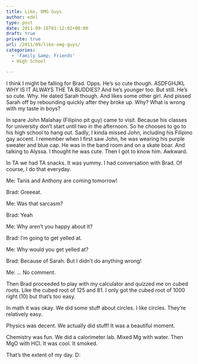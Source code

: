 ```yaml
---
title: Like, OMG Guys
author: edel
type: post
date: 2011-09-16T01:12:02+00:00
draft: true
private: true
url: /2011/09/like-omg-guys/
categories:
  - 'Family &amp; Friends'
  - High School

---
```

I think I might be falling for Brad. Opps. He&#8217;s so cute though. ASDFGHJKL WHY IS IT ALWAYS THE TA BUDDIES? And he&#8217;s younger too. But still. He&#8217;s so cute. Why. He dated Sarah though. And likes some other girl. And pissed Sarah off by rebounding quickly after they broke up. Why? What is wrong with my taste in boys?

In spare John Malahay (Filipino pit guy) came to visit. Because his classes for university don&#8217;t start until two in the afternoon. So he chooses to go to his high school to hang out. Sadly, I kinda missed John, including his Filipino gay accent. I remember when I first saw John, he was wearing his purple sweater and blue cap. He was in the band room and on a skate boar. And talking to Alyssa. I thought he was cute. Then I got to know him. Awkward.

In TA we had TA snacks. It was yummy. I had conversation with Brad. Of course, I do that everyday.

Me: Tanis and Anthony are coming tomorrow!
  
Brad: Greeeat.
  
Me: Was that sarcasm?
  
Brad: Yeah
  
Me: Why aren&#8217;t you happy about it?
  
Brad: I&#8217;m going to get yelled at.
  
Me: Why would you get yelled at?
  
Brad: Because of Sarah. But I didn&#8217;t do anything wrong!
  
Me: &#8230; No comment.

Then Brad proceeded to play with my calculator and quizzed me on cubed roots. Like the cubed root of 125 and 81. I only got the cubed root of 1000 right (10) but that&#8217;s too easy.

In math it was okay. We did some stuff about circles. I like circles. They&#8217;re relatively easy.

Physics was decent. We actually did stuff! It was a beautiful moment.

Chemistry was fun. We did a calorimeter lab. Mixed Mg with water. Then MgO with HCl. It was cool. It smoked.

That&#8217;s the extent of my day. D:

<ol class="footnote">
</ol>